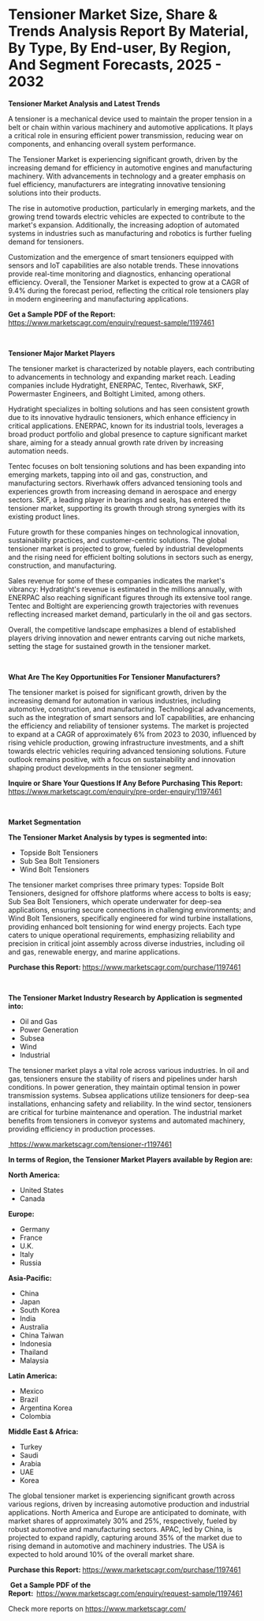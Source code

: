 <p><h1>Tensioner Market Size, Share & Trends Analysis Report By Material, By Type, By End-user, By Region, And Segment Forecasts, 2025 - 2032</h1></p><p><strong>Tensioner Market Analysis and Latest Trends</strong></p>
<p><p>A tensioner is a mechanical device used to maintain the proper tension in a belt or chain within various machinery and automotive applications. It plays a critical role in ensuring efficient power transmission, reducing wear on components, and enhancing overall system performance. </p><p>The Tensioner Market is experiencing significant growth, driven by the increasing demand for efficiency in automotive engines and manufacturing machinery. With advancements in technology and a greater emphasis on fuel efficiency, manufacturers are integrating innovative tensioning solutions into their products. </p><p>The rise in automotive production, particularly in emerging markets, and the growing trend towards electric vehicles are expected to contribute to the market's expansion. Additionally, the increasing adoption of automated systems in industries such as manufacturing and robotics is further fueling demand for tensioners.</p><p>Customization and the emergence of smart tensioners equipped with sensors and IoT capabilities are also notable trends. These innovations provide real-time monitoring and diagnostics, enhancing operational efficiency. Overall, the Tensioner Market is expected to grow at a CAGR of 9.4% during the forecast period, reflecting the critical role tensioners play in modern engineering and manufacturing applications.</p></p>
<p><strong>Get a Sample PDF of the Report:&nbsp;</strong> <a href="https://www.marketscagr.com/enquiry/request-sample/1197461?utm_campaign=3575&utm_medium=2&utm_source=Github&utm_content=ia&utm_term=30032025&utm_id=tensioner">https://www.marketscagr.com/enquiry/request-sample/1197461</a></p>
<p>&nbsp;</p>
<p><strong>Tensioner Major Market Players</strong></p>
<p><p>The tensioner market is characterized by notable players, each contributing to advancements in technology and expanding market reach. Leading companies include Hydratight, ENERPAC, Tentec, Riverhawk, SKF, Powermaster Engineers, and Boltight Limited, among others.</p><p>Hydratight specializes in bolting solutions and has seen consistent growth due to its innovative hydraulic tensioners, which enhance efficiency in critical applications. ENERPAC, known for its industrial tools, leverages a broad product portfolio and global presence to capture significant market share, aiming for a steady annual growth rate driven by increasing automation needs.</p><p>Tentec focuses on bolt tensioning solutions and has been expanding into emerging markets, tapping into oil and gas, construction, and manufacturing sectors. Riverhawk offers advanced tensioning tools and experiences growth from increasing demand in aerospace and energy sectors. SKF, a leading player in bearings and seals, has entered the tensioner market, supporting its growth through strong synergies with its existing product lines.</p><p>Future growth for these companies hinges on technological innovation, sustainability practices, and customer-centric solutions. The global tensioner market is projected to grow, fueled by industrial developments and the rising need for efficient bolting solutions in sectors such as energy, construction, and manufacturing.</p><p>Sales revenue for some of these companies indicates the market's vibrancy: Hydratight's revenue is estimated in the millions annually, with ENERPAC also reaching significant figures through its extensive tool range. Tentec and Boltight are experiencing growth trajectories with revenues reflecting increased market demand, particularly in the oil and gas sectors.</p><p>Overall, the competitive landscape emphasizes a blend of established players driving innovation and newer entrants carving out niche markets, setting the stage for sustained growth in the tensioner market.</p></p>
<p>&nbsp;</p>
<p><strong>What Are The Key Opportunities For Tensioner Manufacturers?</strong></p>
<p><p>The tensioner market is poised for significant growth, driven by the increasing demand for automation in various industries, including automotive, construction, and manufacturing. Technological advancements, such as the integration of smart sensors and IoT capabilities, are enhancing the efficiency and reliability of tensioner systems. The market is projected to expand at a CAGR of approximately 6% from 2023 to 2030, influenced by rising vehicle production, growing infrastructure investments, and a shift towards electric vehicles requiring advanced tensioning solutions. Future outlook remains positive, with a focus on sustainability and innovation shaping product developments in the tensioner segment.</p></p>
<p><strong>Inquire or Share Your Questions If Any Before Purchasing This Report:</strong> <a href="https://www.marketscagr.com/enquiry/pre-order-enquiry/1197461?utm_campaign=3575&utm_medium=2&utm_source=Github&utm_content=ia&utm_term=30032025&utm_id=tensioner">https://www.marketscagr.com/enquiry/pre-order-enquiry/1197461</a></p>
<p>&nbsp;</p>
<p><strong>Market Segmentation</strong></p>
<p><strong>The Tensioner Market Analysis by types is segmented into:</strong></p>
<p><ul><li>Topside Bolt Tensioners</li><li>Sub Sea Bolt Tensioners</li><li>Wind Bolt Tensioners</li></ul></p>
<p><p>The tensioner market comprises three primary types: Topside Bolt Tensioners, designed for offshore platforms where access to bolts is easy; Sub Sea Bolt Tensioners, which operate underwater for deep-sea applications, ensuring secure connections in challenging environments; and Wind Bolt Tensioners, specifically engineered for wind turbine installations, providing enhanced bolt tensioning for wind energy projects. Each type caters to unique operational requirements, emphasizing reliability and precision in critical joint assembly across diverse industries, including oil and gas, renewable energy, and marine applications.</p></p>
<p><strong>Purchase this Report:&nbsp;</strong><a href="https://www.marketscagr.com/purchase/1197461?utm_campaign=3575&utm_medium=2&utm_source=Github&utm_content=ia&utm_term=30032025&utm_id=tensioner">https://www.marketscagr.com/purchase/1197461</a></p>
<p>&nbsp;</p>
<p><strong>The Tensioner Market Industry Research by Application is segmented into:</strong></p>
<p><ul><li>Oil and Gas</li><li>Power Generation</li><li>Subsea</li><li>Wind</li><li>Industrial</li></ul></p>
<p><p>The tensioner market plays a vital role across various industries. In oil and gas, tensioners ensure the stability of risers and pipelines under harsh conditions. In power generation, they maintain optimal tension in power transmission systems. Subsea applications utilize tensioners for deep-sea installations, enhancing safety and reliability. In the wind sector, tensioners are critical for turbine maintenance and operation. The industrial market benefits from tensioners in conveyor systems and automated machinery, providing efficiency in production processes.</p></p>
<p><a href="https://www.marketscagr.com/tensioner-r1197461?utm_campaign=3575&utm_medium=2&utm_source=Github&utm_content=ia&utm_term=30032025&utm_id=tensioner">&nbsp;https://www.marketscagr.com/tensioner-r1197461</a></p>
<p><strong>In terms of Region, the Tensioner Market Players available by Region are:</strong></p>
<p>
    <p> <strong> North America: </strong>
        <ul>
            <li>United States</li>
            <li>Canada</li>
        </ul>
        </p> 
    <p> <strong> Europe: </strong>
        <ul>
            <li>Germany</li>
            <li>France</li>
            <li>U.K.</li>
            <li>Italy</li>
            <li>Russia</li>
        </ul>
        </p> 
    <p> <strong> Asia-Pacific: </strong>
        <ul>
            <li>China</li>
            <li>Japan</li>
            <li>South Korea</li>
            <li>India</li>
            <li>Australia</li>
            <li>China Taiwan</li>
            <li>Indonesia</li>
            <li>Thailand</li>
            <li>Malaysia</li>
        </ul>
        </p> 
    <p> <strong> Latin America: </strong>
        <ul>
            <li>Mexico</li>
            <li>Brazil</li>
            <li>Argentina Korea</li>
            <li>Colombia</li>
        </ul>
        </p> 
    <p> <strong> Middle East & Africa: </strong>
        <ul>
            <li>Turkey</li>
            <li>Saudi</li>
            <li>Arabia</li>
            <li>UAE</li>
            <li>Korea</li>
        </ul>
    </p>
    </p>
<p><p>The global tensioner market is experiencing significant growth across various regions, driven by increasing automotive production and industrial applications. North America and Europe are anticipated to dominate, with market shares of approximately 30% and 25%, respectively, fueled by robust automotive and manufacturing sectors. APAC, led by China, is projected to expand rapidly, capturing around 35% of the market due to rising demand in automotive and machinery industries. The USA is expected to hold around 10% of the overall market share.</p></p>
<p><strong>Purchase this Report: </strong><a href="https://www.marketscagr.com/purchase/1197461?utm_campaign=3575&utm_medium=2&utm_source=Github&utm_content=ia&utm_term=30032025&utm_id=tensioner">https://www.marketscagr.com/purchase/1197461</a></p>
<p>&nbsp;<strong>Get a Sample PDF of the Report:&nbsp;&nbsp;</strong><a href="https://www.marketscagr.com/enquiry/request-sample/1197461?utm_campaign=3575&utm_medium=2&utm_source=Github&utm_content=ia&utm_term=30032025&utm_id=tensioner">https://www.marketscagr.com/enquiry/request-sample/1197461</a></p>
<p><strong></strong></p>
<p>Check more reports on <a href="https://www.marketscagr.com/?utm_campaign=3575&utm_medium=2&utm_source=Github&utm_content=ia&utm_term=30032025&utm_id=tensioner">https://www.marketscagr.com/</a></p>